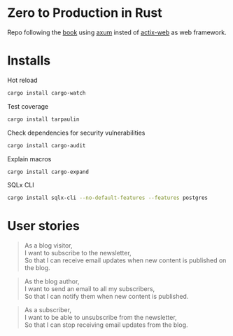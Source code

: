 # Zero to Production in Rust

Repo following the [book](https://www.zero2prod.com/index.html?country=Spain&discount_code=VAT20&country_code=ES) using [axum](https://github.com/tokio-rs/axum) insted of [actix-web](https://github.com/actix/actix-web) as web framework.

# Installs

Hot reload

```bash
cargo install cargo-watch
```

Test coverage

```bash
cargo install tarpaulin
```

Check dependencies for security vulnerabilities

```bash
cargo install cargo-audit
```

Explain macros

```bash
cargo install cargo-expand
```

SQLx CLI

```bash
cargo install sqlx-cli --no-default-features --features postgres
```

# User stories


>As a blog visitor,\
I want to subscribe to the newsletter,\
So that I can receive email updates when new content is published on the blog.


>As the blog author,\
I want to send an email to all my subscribers,\
So that I can notify them when new content is published.

>As a subscriber,\
I want to be able to unsubscribe from the newsletter,\
So that I can stop receiving email updates from the blog.

